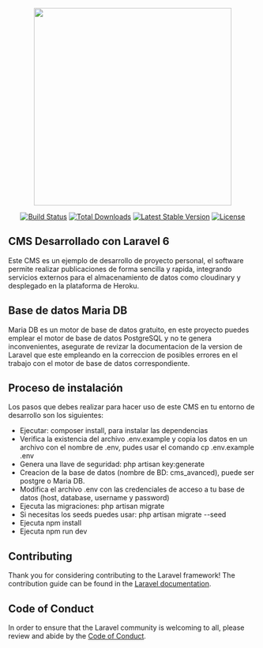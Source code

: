 <p align="center"><img src="https://res.cloudinary.com/dtfbvvkyp/image/upload/v1566331377/laravel-logolockup-cmyk-red.svg" width="400"></p>

<p align="center">
<a href="https://travis-ci.org/laravel/framework"><img src="https://travis-ci.org/laravel/framework.svg" alt="Build Status"></a>
<a href="https://packagist.org/packages/laravel/framework"><img src="https://poser.pugx.org/laravel/framework/d/total.svg" alt="Total Downloads"></a>
<a href="https://packagist.org/packages/laravel/framework"><img src="https://poser.pugx.org/laravel/framework/v/stable.svg" alt="Latest Stable Version"></a>
<a href="https://packagist.org/packages/laravel/framework"><img src="https://poser.pugx.org/laravel/framework/license.svg" alt="License"></a>
</p>

## CMS Desarrollado con Laravel 6

Este CMS es un ejemplo de desarrollo de proyecto personal, el software permite realizar publicaciones de forma sencilla y rapida, integrando servicios externos para el almacenamiento de datos como cloudinary y desplegado en la plataforma de Heroku.

## Base de datos Maria DB

Maria DB es un motor de base de datos gratuito, en este proyecto puedes emplear el motor de base de datos PostgreSQL y no te genera inconvenientes, asegurate de revizar la documentacion de la version de Laravel que este empleando en la correccion de posibles errores en el trabajo con el motor de base de datos correspondiente.

## Proceso de instalación

Los pasos que debes realizar para hacer uso de este CMS en tu entorno de desarrollo son los siguientes:

- Ejecutar: composer install, para instalar las dependencias
- Verifica la existencia del archivo .env.example y copia los datos en un archivo con el nombre de .env, pudes usar el comando cp .env.example .env
- Genera una llave de seguridad: php artisan key:generate
- Creacion de la base de datos (nombre de BD: cms_avanced), puede ser postgre o Maria DB.
- Modifica el archivo .env con las credenciales de acceso a tu base de datos (host, database, username y password)
- Ejecuta las migraciones: php artisan migrate
- Si necesitas los seeds puedes usar: php artisan migrate --seed
- Ejecuta npm install
- Ejecuta npm run dev


## Contributing

Thank you for considering contributing to the Laravel framework! The contribution guide can be found in the [Laravel documentation](https://laravel.com/docs/contributions).

## Code of Conduct

In order to ensure that the Laravel community is welcoming to all, please review and abide by the [Code of Conduct](https://laravel.com/docs/contributions#code-of-conduct).


